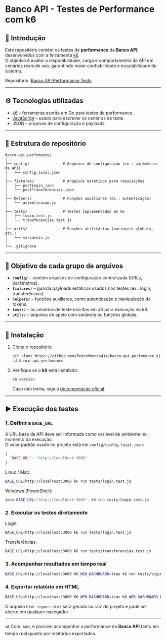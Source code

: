 # Banco API - Testes de Performance com k6

## 📌 Introdução  
Este repositório contém os testes de **performance** da **Banco API**, desenvolvidos com a ferramenta [k6](https://k6.io/).  
O objetivo é avaliar a disponibilidade, carga e comportamento da API em cenários reais de uso, garantindo maior confiabilidade e escalabilidade do sistema.  

Repositório: [Banco API Performance Tests](https://github.com/PedroMendes414/banco-api-perfomance)  

---

## ⚙️ Tecnologias utilizadas  
- [k6](https://k6.io/) – ferramenta escrita em Go para testes de performance.  
- [JavaScript](https://developer.mozilla.org/pt-BR/docs/Web/JavaScript) – usado para escrever os cenários de teste.  
- JSON – arquivos de configuração e payloads.  

---

## 📂 Estrutura do repositório  

```
banco-api-perfomance/
│
├── config/               # Arquivos de configuração (ex.: parâmetros da API)
│   └── config.local.json
│
├── fixtures/             # Arquivos estáticos para requisições
│   ├── postLogin.json
│   └── postTransferencias.json
│
├── helpers/              # Funções auxiliares (ex.: autenticação)
│   └── autenticacao.js
│
├── tests/                # Testes implementados em k6
│   ├── login.test.js
│   └── transferencias.test.js
│
├── utils/                # Funções utilitárias (variáveis globais, etc.)
│   └── variaveis.js
│
└── .gitignore
```

---

## 🎯 Objetivo de cada grupo de arquivos  

- **`config/`** – contém arquivos de configuração centralizada (URLs, parâmetros).  
- **`fixtures/`** – guarda payloads estáticos usados nos testes (ex.: login, transferências).  
- **`helpers/`** – funções auxiliares, como autenticação e manipulação de tokens.  
- **`tests/`** – os cenários de teste escritos em JS para execução no k6.  
- **`utils/`** – arquivos de apoio com variáveis ou funções globais.  

---

## 🚀 Instalação  

1. Clone o repositório:  
   ```bash
   git clone https://github.com/PedroMendes414/banco-api-perfomance.git
   cd banco-api-perfomance
   ```

2. Verifique se o **k6** está instalado:  
   ```bash
   k6 version
   ```
   Caso não tenha, siga a [documentação oficial](https://k6.io/docs/getting-started/installation/).  

---

## ▶️ Execução dos testes  

### 1. Definir a `BASE_URL`  
A URL base da API deve ser informada como variável de ambiente no momento da execução.  
O valor padrão usado no projeto está em `config/config.local.json`:  

```json
{
  "BASE_URL": "http://localhost:3000"
}
```

Linux / Mac:  
```bash
BASE_URL=http://localhost:3000 k6 run tests/login.test.js
```

Windows (PowerShell):  
```powershell
$env:BASE_URL="http://localhost:3000"; k6 run tests/login.test.js
```

### 2. Executar os testes diretamente  
Login:  
```bash
BASE_URL=http://localhost:3000 k6 run tests/login.test.js
```

Transferências:  
```bash
BASE_URL=http://localhost:3000 k6 run tests/transferencias.test.js
```

### 3. Acompanhar resultados em tempo real  
```bash
BASE_URL=http://localhost:3000 K6_WEB_DASHBOARD=true k6 run tests/login.test.js
```

### 4. Exportar relatório em HTML  
```bash
BASE_URL=http://localhost:3000 K6_WEB_DASHBOARD=true K6_WEB_DASHBOARD_EXPORT=html-report.html k6 run tests/transferencias.test.js
```

O arquivo `html-report.html` será gerado na raiz do projeto e pode ser aberto em qualquer navegador.  

---

📊 Com isso, é possível acompanhar a performance da **Banco API** tanto em tempo real quanto por relatórios exportados.  
